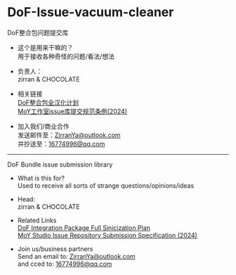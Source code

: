 # DoF-Issue-vacuum-cleaner
DoF整合包问题提交库

- 这个是用来干嘛的？
<br>用于接收各种奇怪的问题/看法/想法

- 负责人：
<br>zirran & CHOCOLATE

- 相关链接
<br>[DoF整合包全汉化计划](https://github.com/MoYstudio/DoF-Chinese_resourcepacks)
<br>[MoY工作室issue库提交规范条例(2024)](https://moystudio.github.io/issue_library_specification.io/)

- 加入我们/商业合作
<br>发送邮件至：ZirranYa@outlook.com
<br>并抄送至：16774996@qq.com

---

DoF Bundle issue submission library

- What is this for?
<br>Used to receive all sorts of strange questions/opinions/ideas

- Head:
<br>zirran & CHOCOLATE

- Related Links
<br>[DoF Integration Package Full Sinicization Plan](https://github.com/MoYstudio/DoF-Chinese_resourcepacks)
<br>[MoY Studio Issue Repository Submission Specification (2024)](https://moystudio.github.io/issue_library_specification.io/)

- Join us/business partners
<br>Send an email to: ZirranYa@outlook.com
<br>and cced to: 16774996@qq.com
